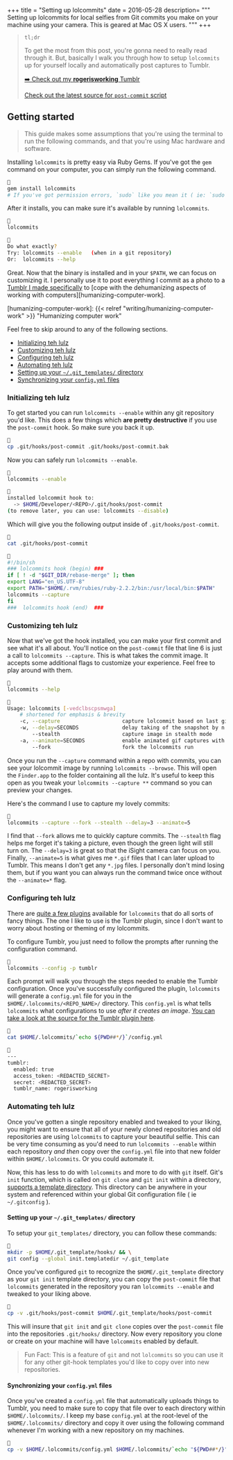 +++
title = "Setting up lolcommits"
date = 2016-05-28
description= """
Setting up lolcommits for local selfies from Git commits you make on your
machine using your camera. This is geared at Mac OS X users.
"""
+++

> `tl;dr`
>
> To get the most from this post, you're gonna need to really read through it.
> But, basically I walk you through how to setup `lolcommits` up for yourself
> locally and automatically post captures to Tumblr.
>
> [➡️  Check out my **rogerisworking** Tumblr](https://lol.rogeruiz.com/)
>
> [Check out the latest source for `post-commit` script](https://git.sr.ht/~rogeruiz/.files/tree/main/item/dot_git_template/hooks/executable_post-commit)

## Getting started

> This guide makes some assumptions that you're using the terminal to run the
> following commands, and that you're using Mac hardware and software.

Installing `lolcommits` is pretty easy via Ruby Gems. If you've got the `gem`
command on your computer, you can simply run the following command.

```sh

gem install lolcommits
# If you've got permission errors, `sudo` like you mean it ( ie: `sudo !!` )
```

After it installs, you can make sure it's available by running `lolcommits`.

```sh

lolcommits


Do what exactly?
Try: lolcommits --enable   (when in a git repository)
Or:  lolcommits --help
```

Great. Now that the binary is installed and in your `$PATH`, we can focus on
customizing it. I personally use it to post everything I commit as a photo to a
[Tumblr I made specifically][roger-is-working] to [cope with the dehumanizing
aspects of working with computers][humanizing-computer-work].

[roger-is-working]: http://rogerisworking.tumblr.com/ "Roger Is Working"
[humanizing-computer-work]: {{< relref "writing/humanizing-computer-work" >}} "Humanizing computer work"

Feel free to skip around to any of the following sections.

- [Initializing teh lulz](#initializing-teh-lulz)
- [Customizing teh lulz](#customizing-teh-lulz)
- [Configuring teh lulz](#configuring-teh-lulz)
- [Automating teh lulz](#automating-teh-lulz)
- [Setting up your `~/.git_templates/` directory](#setting-up-your-git_templates-directory)
- [Synchronizing your `config.yml` files](#synchronizing-your-configyml-files)

### Initializing teh lulz

To get started you can run `lolcommits --enable` within any git repository you'd
like. This does a few things which __are pretty destructive__ if you use the
`post-commit` hook. So make sure you back it up.

```sh

cp .git/hooks/post-commit .git/hooks/post-commit.bak
```

Now you can safely run `lolcommits --enable`.

```sh

lolcommits --enable


installed lolcommit hook to:
  -> $HOME/Developer/<REPO>/.git/hooks/post-commit
(to remove later, you can use: lolcommits --disable)
```

Which will give you the following output inside of `.git/hooks/post-commit`.

```sh

cat .git/hooks/post-commit


#!/bin/sh
### lolcommits hook (begin) ###
if [ ! -d "$GIT_DIR/rebase-merge" ]; then
export LANG="en_US.UTF-8"
export PATH="$HOME/.rvm/rubies/ruby-2.2.2/bin:/usr/local/bin:$PATH"
lolcommits --capture
fi
###  lolcommits hook (end)  ###
```

### Customizing teh lulz

Now that we've got the hook installed, you can make your first commit and see
what it's all about. You'll notice on the `post-commit` file that line 6 is just
a call to `lolcommits --capture`. This is what takes the commit image. It
accepts some additional flags to customize your experience. Feel free to play
around with them.

```sh

lolcommits --help


Usage: lolcommits [-vedclbscpsmwga]
    # shortened for emphasis & brevity
    -c, --capture                    capture lolcommit based on last git commit
    -w, --delay=SECONDS              delay taking of the snapshot by n seconds
        --stealth                    capture image in stealth mode
    -a, --animate=SECONDS            enable animated gif captures with duration (seconds)
        --fork                       fork the lolcommits run
```

Once you run the `--capture` command within a repo with commits, you can see
your lolcommit image by running `lolcommits --browse`. This will open the
`Finder.app` to the folder containing all the lulz. It's useful to keep this
open as you tweak your `lolcommits --capture **` command so you can preview your
changes.

Here's the command I use to capture my lovely commits:

```sh

lolcommits --capture --fork --stealth --delay=3 --animate=5
```

I find that `--fork` allows me to quickly capture commits. The `--stealth` flag
helps me forget it's taking a picture, even though the green light will still
turn on. The `--delay=3` is great so that the iSight camera can focus on you.
Finally, `--animate=5` is what gives me `*.gif` files that I can later upload to
Tumblr. This means I don't get any `*.jpg` files. I personally don't mind losing
them, but if you want you can always run the command twice once without the
`--animate=*` flag.

### Configuring teh lulz

There are [quite a few plugins][lol-plugins] available for `lolcommits` that do
all sorts of fancy things. The one I like to use is the Tumblr plugin, since I
don't want to worry about hosting or theming of my lolcommits.

To configure Tumblr, you just need to follow the prompts after running the
configuration command.

```sh

lolcommits --config -p tumblr
```

Each prompt will walk you through the steps needed to enable the Tumblr
configuration. Once you've successfully configured the plugin, `lolcommits` will
generate a `config.yml` file for you in the `$HOME/.lolcommits/<REPO_NAME>/`
directory. This `config.yml` is what tells `lolcommits` what configurations to
use _after it creates an image_. [You can take a look at the source for the
Tumblr plugin here][lol-tumblr-src].

```sh

cat $HOME/.lolcommits/`echo ${PWD##*/}`/config.yml


---
tumblr:
  enabled: true
  access_token: <REDACTED_SECRET>
  secret: <REDACTED_SECRET>
  tumblr_name: rogerisworking
```

[lol-plugins]: https://github.com/mroth/lolcommits/wiki/Configuring-Plugins "Lolcommits Plugins"
[lol-tumblr-src]: https://github.com/mroth/lolcommits/blob/0d10e21bb72cbf1dee6ce33914b060c102b76dbf/lib/lolcommits/plugins/lol_tumblr.rb "Lolcommits Tumblr Plugin source"

### Automating teh lulz

Once you've gotten a single repository enabled and tweaked to your liking, you
might want to ensure that all of your newly cloned repositories and old
repositories are using `lolcommits` to capture your beautiful selfie. This can
be very time consuming as you'd need to run `lolcommits --enable` within each
repository _and then_ copy over the `config.yml` file into that new folder
within `$HOME/.lolcommits`. Or you could automate it.

Now, this has less to do with `lolcommits` and more to do with `git` itself.
Git's `init` function, which is called on `git clone` and `git init` within a
directory, [supports a template directory][git-scm-init-docs]. This directory
can be anywhere in your system and referenced within your global Git
configuration file ( ie `~/.gitconfig` ).

[git-scm-init-docs]: https://git-scm.com/docs/git-init#_template_directory "Git SCM `git-init` Template directory"

#### Setting up your `~/.git_templates/` directory

To setup your `git_templates/` directory, you can follow these commands:

```sh

mkdir -p $HOME/.git_template/hooks/ && \
git config --global init.templatedir ~/.git_template
```

Once you've configured `git` to recognize the `$HOME/.git_template` directory as
your `git init` template directory, you can copy the `post-commit` file that
`lolcommits` generated in the repository you ran `lolcommits --enable` and
tweaked to your liking above.

```sh

cp -v .git/hooks/post-commit $HOME/.git_template/hooks/post-commit
```

This will insure that `git init` and `git clone` copies over the `post-commit`
file into the repositories `.git/hooks/` directory. Now every repository you
clone or create on your machine will have `lolcommits` enabled by default.

> Fun Fact: This is a feature of `git` and not `lolcommits` so you can
> use it for any other git-hook templates you'd like to copy over into new
> repositories.

#### Synchronizing your `config.yml` files

Once you've created a `config.yml` file that automatically uploads things to
Tumblr, you need to make sure to copy that file over to each directory within
`$HOME/.lolcommits/`. I keep my base `config.yml` at the root-level of the
`$HOME/.lolcommits/` directory and copy it over using the following command
whenever I'm working with a new repository on my machines.

```sh

cp -v $HOME/.lolcommits/config.yml $HOME/.lolcommits/`echo "${PWD##*/}"`/config.yml
```
